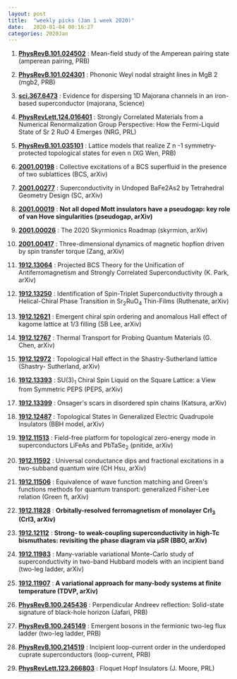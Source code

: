 ```yaml
---
layout: post
title:  "weekly picks (Jan 1 week 2020)"
date:   2020-01-04 00:16:27
categories: 2020Jan
---
```





1. **[PhysRevB.101.024502](https://link.aps.org/doi/10.1103/PhysRevB.101.024502)** : Mean-field study of the Amperean pairing state (amperean pairing, PRB)

1. **[PhysRevB.101.024301](https://link.aps.org/doi/10.1103/PhysRevB.101.024301)** : Phononic Weyl nodal straight lines in MgB 2 (mgb2, PRB)


1. **[sci.367.6473](https://science.sciencemag.org/content/sci/367/6473/104.full.pdf)** : Evidence for dispersing 1D Majorana channels in an iron-based superconductor (majorana, Science)

1. **[PhysRevLett.124.016401](https://link.aps.org/doi/10.1103/PhysRevLett.124.016401)** : Strongly Correlated Materials from a Numerical Renormalization Group Perspective: How the Fermi-Liquid State of Sr 2 RuO 4 Emerges (NRG, PRL)

1. **[PhysRevB.101.035101](https://link.aps.org/doi/10.1103/PhysRevB.101.035101)** : Lattice models that realize Z n -1 symmetry-protected topological states for even n (XG Wen, PRB)

1. **[2001.00198](http://arxiv.org/abs/2001.00198)** : Collective excitations of a BCS superfluid in the presence of two sublattices (BCS, arXiv)

1. **[2001.00277](http://arxiv.org/abs/2001.00277)** : Superconductivity in Undoped BaFe2As2 by Tetrahedral Geometry Design (SC, arXiv)

1. **[2001.00019](http://arxiv.org/abs/2001.00019)** : **Not all doped Mott insulators have a pseudogap: key role of van Hove singularities (pseudogap, arXiv)**

1. **[2001.00026](http://arxiv.org/abs/2001.00026)** : The 2020 Skyrmionics Roadmap (skyrmion, arXiv)

1. **[2001.00417](http://arxiv.org/abs/2001.00417)** : Three-dimensional dynamics of magnetic hopfion driven by spin transfer torque (Zang, arXiv)


1. **[1912.13064](http://arxiv.org/abs/1912.13064)** : Projected BCS Theory for the Unification of Antiferromagnetism and Strongly Correlated Superconductivity (K. Park, arXiv)

1. **[1912.13250](http://arxiv.org/abs/1912.13250)** : Identification of Spin-Triplet Superconductivity through a Helical-Chiral Phase Transition in Sr$_2$RuO$_4$ Thin-Films (Ruthenate, arXiv)

1. **[1912.12621](http://arxiv.org/abs/1912.12621)** : Emergent chiral spin ordering and anomalous Hall effect of kagome lattice at 1/3 filling (SB Lee, arXiv)

1. **[1912.12767](http://arxiv.org/abs/1912.12767)** : Thermal Transport for Probing Quantum Materials (G. Chen, arXiv)

1. **[1912.12972](http://arxiv.org/abs/1912.12972)** : Topological Hall effect in the Shastry-Sutherland lattice (Shastry- Sutherland, arXiv)

1. **[1912.13393](http://arxiv.org/abs/1912.13393)** : SU$(3)_1$ Chiral Spin Liquid on the Square Lattice: a View from Symmetric PEPS (PEPS, arXiv)

1. **[1912.13399](http://arxiv.org/abs/1912.13399)** : Onsager's scars in disordered spin chains (Katsura, arXiv)

1. **[1912.12487](http://arxiv.org/abs/1912.12487)** : Topological States in Generalized Electric Quadrupole Insulators (BBH model, arXiv)


1. **[1912.11513](http://arxiv.org/abs/1912.11513)** : Field-free platform for topological zero-energy mode in superconductors LiFeAs and PbTaSe$_2$ (pnitide, arXiv)

1. **[1912.11592](http://arxiv.org/abs/1912.11592)** : Universal conductance dips and fractional excitations in a two-subband quantum wire (CH Hsu, arXiv)

1. **[1912.11506](http://arxiv.org/abs/1912.11506)** : Equivalence of wave function matching and Green's functions methods for quantum transport: generalized Fisher-Lee relation (Green ft, arXiv)

1. **[1912.11828](http://arxiv.org/abs/1912.11828)** : **Orbitally-resolved ferromagnetism of monolayer CrI$_3$ (CrI3, arXiv)**

1. **[1912.12112](https://arxiv.org/abs/1912.12112)** : **Strong- to weak-coupling superconductivity in high-Tc bismuthates: revisiting the phase diagram via µSR (BBO, arXiv)**

1. **[1912.11983](https://arxiv.org/abs/1912.11983)** : Many-variable variational Monte-Carlo study of superconductivity in two-band Hubbard models with an incipient band (two-leg ladder, arXiv)

1. **[1912.11907](https://arxiv.org/abs/1912.11907)** : **A variational approach for many-body systems at ﬁnite temperature (TDVP, arXiv)**

1. **[PhysRevB.100.245436](https://link.aps.org/doi/10.1103/PhysRevB.100.245436)** : Perpendicular Andreev reflection: Solid-state signature of black-hole horizon (Jafari, PRB)

1. **[PhysRevB.100.245149](https://link.aps.org/doi/10.1103/PhysRevB.100.245149)** : Emergent bosons in the fermionic two-leg flux ladder (two-leg ladder, PRB)

1. **[PhysRevB.100.214519](https://link.aps.org/doi/10.1103/PhysRevB.100.214519)** : Incipient loop-current order in the underdoped cuprate superconductors (loop-current, PRB)

1. **[PhysRevLett.123.266803](https://link.aps.org/doi/10.1103/PhysRevLett.123.266803)** : Floquet Hopf Insulators (J. Moore, PRL)

